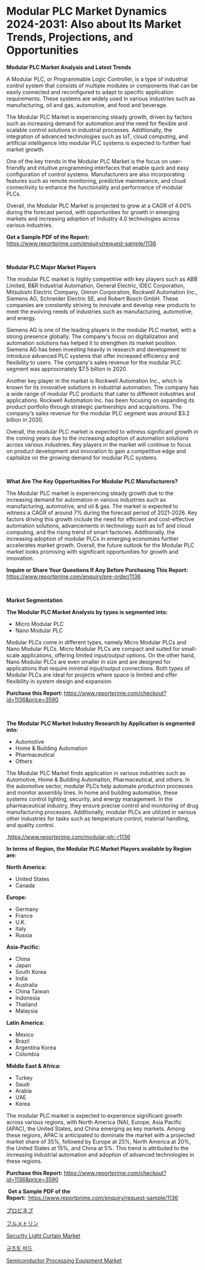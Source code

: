 <p><h1>Modular PLC Market Dynamics 2024-2031: Also about Its Market Trends, Projections, and Opportunities</h1></p><p><strong>Modular PLC Market Analysis and Latest Trends</strong></p>
<p><p>A Modular PLC, or Programmable Logic Controller, is a type of industrial control system that consists of multiple modules or components that can be easily connected and reconfigured to adapt to specific application requirements. These systems are widely used in various industries such as manufacturing, oil and gas, automotive, and food and beverage.</p><p>The Modular PLC Market is experiencing steady growth, driven by factors such as increasing demand for automation and the need for flexible and scalable control solutions in industrial processes. Additionally, the integration of advanced technologies such as IoT, cloud computing, and artificial intelligence into modular PLC systems is expected to further fuel market growth.</p><p>One of the key trends in the Modular PLC Market is the focus on user-friendly and intuitive programming interfaces that enable quick and easy configuration of control systems. Manufacturers are also incorporating features such as remote monitoring, predictive maintenance, and cloud connectivity to enhance the functionality and performance of modular PLCs.</p><p>Overall, the Modular PLC Market is projected to grow at a CAGR of 4.00% during the forecast period, with opportunities for growth in emerging markets and increasing adoption of Industry 4.0 technologies across various industries.</p></p>
<p><strong>Get a Sample PDF of the Report:&nbsp;</strong> <a href="https://www.reportprime.com/enquiry/request-sample/1136">https://www.reportprime.com/enquiry/request-sample/1136</a></p>
<p>&nbsp;</p>
<p><strong>Modular PLC Major Market Players</strong></p>
<p><p>The modular PLC market is highly competitive with key players such as ABB Limited, B&R Industrial Automation, General Electric, IDEC Corporation, Mitsubishi Electric Company, Omron Corporation, Rockwell Automation Inc., Siemens AG, Schneider Electric SE, and Robert Bosch GmbH. These companies are constantly striving to innovate and develop new products to meet the evolving needs of industries such as manufacturing, automotive, and energy.</p><p>Siemens AG is one of the leading players in the modular PLC market, with a strong presence globally. The company's focus on digitalization and automation solutions has helped it to strengthen its market position. Siemens AG has been investing heavily in research and development to introduce advanced PLC systems that offer increased efficiency and flexibility to users. The company's sales revenue for the modular PLC segment was approximately $7.5 billion in 2020.</p><p>Another key player in the market is Rockwell Automation Inc., which is known for its innovative solutions in industrial automation. The company has a wide range of modular PLC products that cater to different industries and applications. Rockwell Automation Inc. has been focusing on expanding its product portfolio through strategic partnerships and acquisitions. The company's sales revenue for the modular PLC segment was around $3.2 billion in 2020.</p><p>Overall, the modular PLC market is expected to witness significant growth in the coming years due to the increasing adoption of automation solutions across various industries. Key players in the market will continue to focus on product development and innovation to gain a competitive edge and capitalize on the growing demand for modular PLC systems.</p></p>
<p>&nbsp;</p>
<p><strong>What Are The Key Opportunities For Modular PLC Manufacturers?</strong></p>
<p><p>The Modular PLC market is experiencing steady growth due to the increasing demand for automation in various industries such as manufacturing, automotive, and oil & gas. The market is expected to witness a CAGR of around 7% during the forecast period of 2021-2026. Key factors driving this growth include the need for efficient and cost-effective automation solutions, advancements in technology such as IoT and cloud computing, and the rising trend of smart factories. Additionally, the increasing adoption of modular PLCs in emerging economies further accelerates market growth. Overall, the future outlook for the Modular PLC market looks promising with significant opportunities for growth and innovation.</p></p>
<p><strong>Inquire or Share Your Questions If Any Before Purchasing This Report:</strong> <a href="https://www.reportprime.com/enquiry/pre-order/1136">https://www.reportprime.com/enquiry/pre-order/1136</a></p>
<p>&nbsp;</p>
<p><strong>Market Segmentation</strong></p>
<p><strong>The Modular PLC Market Analysis by types is segmented into:</strong></p>
<p><ul><li>Micro Modular PLC</li><li>Nano Modular PLC</li></ul></p>
<p><p>Modular PLCs come in different types, namely Micro Modular PLCs and Nano Modular PLCs. Micro Modular PLCs are compact and suited for small-scale applications, offering limited input/output options. On the other hand, Nano Modular PLCs are even smaller in size and are designed for applications that require minimal input/output connections. Both types of Modular PLCs are ideal for projects where space is limited and offer flexibility in system design and expansion.</p></p>
<p><strong>Purchase this Report:&nbsp;</strong><a href="https://www.reportprime.com/checkout?id=1136&price=3590">https://www.reportprime.com/checkout?id=1136&price=3590</a></p>
<p>&nbsp;</p>
<p><strong>The Modular PLC Market Industry Research by Application is segmented into:</strong></p>
<p><ul><li>Automotive</li><li>Home & Building Automation</li><li>Pharmaceutical</li><li>Others</li></ul></p>
<p><p>The Modular PLC Market finds application in various industries such as Automotive, Home & Building Automation, Pharmaceutical, and others. In the automotive sector, modular PLCs help automate production processes and monitor assembly lines. In home and building automation, these systems control lighting, security, and energy management. In the pharmaceutical industry, they ensure precise control and monitoring of drug manufacturing processes. Additionally, modular PLCs are utilized in various other industries for tasks such as temperature control, material handling, and quality control.</p></p>
<p><a href="https://www.reportprime.com/modular-plc-r1136">&nbsp;https://www.reportprime.com/modular-plc-r1136</a></p>
<p><strong>In terms of Region, the Modular PLC Market Players available by Region are:</strong></p>
<p>
    <p> <strong> North America: </strong>
        <ul>
            <li>United States</li>
            <li>Canada</li>
        </ul>
        </p> 
    <p> <strong> Europe: </strong>
        <ul>
            <li>Germany</li>
            <li>France</li>
            <li>U.K.</li>
            <li>Italy</li>
            <li>Russia</li>
        </ul>
        </p> 
    <p> <strong> Asia-Pacific: </strong>
        <ul>
            <li>China</li>
            <li>Japan</li>
            <li>South Korea</li>
            <li>India</li>
            <li>Australia</li>
            <li>China Taiwan</li>
            <li>Indonesia</li>
            <li>Thailand</li>
            <li>Malaysia</li>
        </ul>
        </p> 
    <p> <strong> Latin America: </strong>
        <ul>
            <li>Mexico</li>
            <li>Brazil</li>
            <li>Argentina Korea</li>
            <li>Colombia</li>
        </ul>
        </p> 
    <p> <strong> Middle East & Africa: </strong>
        <ul>
            <li>Turkey</li>
            <li>Saudi</li>
            <li>Arabia</li>
            <li>UAE</li>
            <li>Korea</li>
        </ul>
    </p>
    </p>
<p><p>The modular PLC market is expected to experience significant growth across various regions, with North America (NA), Europe, Asia Pacific (APAC), the United States, and China emerging as key markets. Among these regions, APAC is anticipated to dominate the market with a projected market share of 35%, followed by Europe at 25%, North America at 20%, the United States at 15%, and China at 5%. This trend is attributed to the increasing industrial automation and adoption of advanced technologies in these regions.</p></p>
<p><strong>Purchase this Report: </strong><a href="https://www.reportprime.com/checkout?id=1136&price=3590">https://www.reportprime.com/checkout?id=1136&price=3590</a></p>
<p>&nbsp;<strong>Get a Sample PDF of the Report:&nbsp;&nbsp;</strong><a href="https://www.reportprime.com/enquiry/request-sample/1136">https://www.reportprime.com/enquiry/request-sample/1136</a></p>
<p><strong></strong></p>
<p><p><a href="https://github.com/RudySimonis2023/Market-Research-Report-List-1/blob/main/634306670913.md">プロピネブ</a></p><p><a href="https://github.com/NikitaBruen/Market-Research-Report-List-1/blob/main/320586770914.md">フルメトリン</a></p><p><a href="https://github.com/AnnChovey2023/Market-Research-Report-List-1/blob/main/security-light-curtain-market.md">Security Light Curtain Market</a></p><p><a href="https://github.com/JosefaRice/Market-Research-Report-List-1/blob/main/240362868410.md">규조토 머드</a></p><p><a href="https://github.com/ZackaryHalvorson2023/Market-Research-Report-List-1/blob/main/semiconductor-processing-equipment-market.md">Semiconductor Processing Equipment Market</a></p></p>
